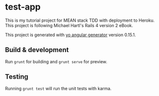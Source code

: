 # test-app

This is my tutorial project for MEAN stack TDD with deployment to Heroku. This project is 
following Michael Hartl's Rails 4 version 2 eBook.

This project is generated with [yo angular generator](https://github.com/yeoman/generator-angular)
version 0.15.1.

## Build & development

Run `grunt` for building and `grunt serve` for preview.

## Testing

Running `grunt test` will run the unit tests with karma.

